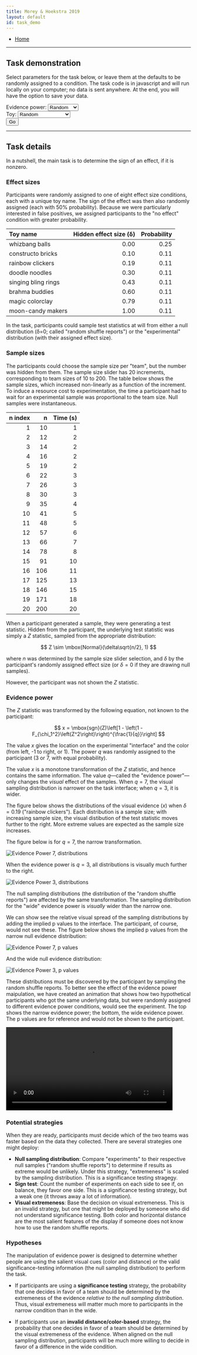 ```yaml
---
title: Morey & Hoekstra 2019
layout: default
id: task_demo
---
```


* [Home](index)

------


## Task demonstration

Select parameters for the task below, or leave them at the defaults to be randomly assigned to a condition. The task code is in javascript and will run locally on your computer; no data is sent anywhere. At the end, you will have the option to save your data.

<form action="task.html" method="get">
	Evidence power:
	<select name="q">
  		<option value="">Random</option>
  		<option value="3">3 (wide)</option>
  		<option value="7">7 (narrow)</option>
	</select>
	<br/>
	Toy:
	<select name="toy_name">
  		<option value="">Random</option>
  		<option value="whizbang balls">whizbang balls</option>
  		<option value="constructo bricks">constructo bricks</option>
  		<option value="rainbow clickers">rainbow clickers</option>
  		<option value="doodle noodles">doodle noodles</option>
   		<option value="singing bling rings">singing bling rings</option>
   	  	<option value="brahma buddies">brahma buddies</option>
   	  	<option value="magic colorclay">magic colorclay</option>
   	  	<option value="moon-candy makers">moon-candy makers</option>
	</select>
  <br/>
  <input type="submit" value="Go">
</form>

-------

## Task details

In a nutshell, the main task is to determine the sign of an effect, if it is nonzero. 


### Effect sizes

Participants were randomly assigned to one of eight effect size conditions, each with a unique toy name. The sign of the effect was then also randomly assigned (each with 50% probability). Because we were particularly interested in false positives, we assigned participants to the "no effect" condition with greater probability.


|Toy name            | Hidden effect size (δ)| Probability|
|:-------------------|----------------------:|-----------:|
|whizbang balls      |                   0.00|        0.25|
|constructo bricks   |                   0.10|        0.11|
|rainbow clickers    |                   0.19|        0.11|
|doodle noodles      |                   0.30|        0.11|
|singing bling rings |                   0.43|        0.11|
|brahma buddies      |                   0.60|        0.11|
|magic colorclay     |                   0.79|        0.11|
|moon-candy makers   |                   1.00|        0.11|

In the task, participants could sample test statistics at will from either a null distribution (δ=0; called "random shuffle reports") or the "experimental" distribution (with their assigned effect size). 

### Sample sizes

The participants could choose the sample size per "team", but the number was hidden from them. The sample size slider has 20 increments, corresponding to team sizes of 10 to 200. The table below shows the sample sizes, which increased non-linearly as a function of the increment. To induce a resource cost to experimentation, the time a participant had to wait for an experimental sample was proportional to the team size. Null samples were instantaneous.

| n index|   n| Time (s)|
|-------:|---:|--------:|
|       1|  10|        1|
|       2|  12|        2|
|       3|  14|        2|
|       4|  16|        2|
|       5|  19|        2|
|       6|  22|        3|
|       7|  26|        3|
|       8|  30|        3|
|       9|  35|        4|
|      10|  41|        5|
|      11|  48|        5|
|      12|  57|        6|
|      13|  66|        7|
|      14|  78|        8|
|      15|  91|       10|
|      16| 106|       11|
|      17| 125|       13|
|      18| 146|       15|
|      19| 171|       18|
|      20| 200|       20|


When a participant generated a sample, they were generating a test statistic. Hidden from the participant, the underlying test statistic was simply a $Z$ statistic, sampled from the appropriate distribution:

$$ Z \sim \mbox{Normal}(\delta\sqrt{n/2}, 1) $$

where $n$ was determined by the sample size slider selection, and $\delta$ by the participant's randomly assigned effect size (or $\delta=0$ if they are drawing null samples).

However, the participant was not shown the $Z$ statistic.

### Evidence power

The $Z$ statistic was transformed by the following equation, not known to the participant:

$$ x = \mbox{sgn}(Z)\left[1 - \left(1 - F_{\chi_1^2}\left(Z^2\right)\right)^{\frac{1}{q}}\right] $$

The value $x$ gives the location on the experimental "interface" and the color (from left, -1 to right, or 1). The power $q$ was randomly assigned to the participant (3 or 7, with equal probability).

The value $x$ is a monotone transformation of the $Z$ statistic, and hence contains the same information. The value $q$&mdash;called the "evidence power"&mdash;only changes the *visual* effect of the samples. When $q=7$, the visual sampling distribution is narrower on the task interface; when $q=3$, it is wider.

The figure below shows the distributions of the visual evidence ($x$) when $\delta=0.19$ ("rainbow clickers"). Each distribution is a sample size; with increasing sample size, the visual distibution of the test statistic moves further to the right. More extreme values are expected as the sample size increases.

The figure below is for $q=7$, the narrow transformation.

![Evidence Power 7, distributions](img/evidence7.svg)

When the evidence power is $q=3$, all distributions is visually much further to the right.

![Evidence Power 3, distributions](img/evidence3.svg)

The null sampling distributions (the distribution of the "random shuffle reports") are affected by the same transformation. The sampling distribution for the "wide" evidence power is *visually* wider than the narrow one.

We can show see the relative visual spread of the sampling distributions by adding the implied p values to the interface. The participant, of course, would not see these. The figure below shows the implied p values from the narrow null evidence distribution:

![Evidence Power 7, p values](img/pvals7.png)

And the wide null evidence distribution:

![Evidence Power 3, p values](img/pvals3.png)


These distributions must be discovered by the participant by sampling the random shuffle reports. To better see the effect of the evidence power maipulation, we have created an animation that shows how two hypothetical participants who got the same underlying data, but were randomly assigned to different evidence power conditions, would see the experiment. The top shows the narrow evidence power; the bottom, the wide evidence power. The p values are for reference and would not be shown to the participant. 

<video style="width: 90%" controls>
  <source src="img/double_ani.mp4" type="video/mp4">
</video>


### Potential strategies

When they are ready, participants must decide which of the two teams was faster based on the data they collected. There are several strategies one might deploy:

* **Null sampling distribution**: Compare "experiments" to their respective null samples ("random shuffle reports") to determine if results as extreme would be unlikely. Under this strategy, "extremeness" is scaled by the sampling distribution. This is a significance testing stragegy.
* **Sign test**: Count the number of experiments on each side to see if, on balance, they favor one side. This is a significance testing strategy, but a weak one (it throws away a lot of information).
* **Visual extremeness**: Base the decision on visual extremeness. This is an invalid strategy, but one that might be deployed by someone who did not understand significance testing. Both color and horizontal distance are the most salient features of the display if someone does not know how to use the random shuffle reports.

### Hypotheses

The manipulation of evidence power is designed to determine whether people are using the salient visual cues (color and distance) or the valid significance-testing information (the null sampling distribution) to perform the task. 

* If participants are using a **significance testing** strategy, the probability that one decides in favor of a team should be determined by the extremeness of the evidence *relative to the null sampling distribution*. Thus, visual extremeness will matter much more to participants in the narrow condition than in the wide.

* If participants use an **invalid distance/color-based** strategy, the probability that one decides in favor of a team should be determined by the visual extremeness of the evidence. When aligned on the null sampling distribution, participants will be much more willing to decide in favor of a difference in the wide condition.





